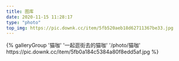 ```yaml
---
title: 图库
date: 2020-11-15 11:28:17
type: "photo"
top_img: https://pic.downk.cc/item/5fb520aeb18d62711367be33.jpg
---
```

<div class="gallery-group-main">
{% galleryGroup '猫咖' '一起逛街去的猫咖' '/photo/猫咖' https://pic.downk.cc/item/5fb0a184c5384a80f8edd5af.jpg %}
</div>


